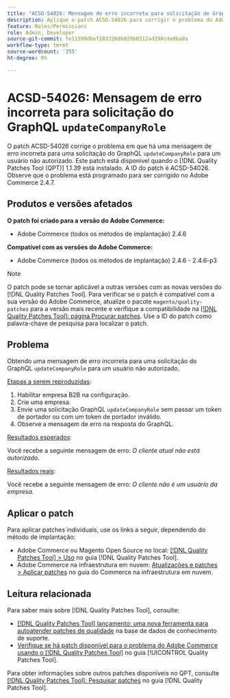 ```yaml
---
title: "ACSD-54026: Mensagem de erro incorreta para solicitação de GraphQL updateCompanyRole"
description: Aplique o patch ACSD-54026 para corrigir o problema do Adobe Commerce em que há uma mensagem de erro incorreta para uma solicitação updateCompanyRole do GraphQL para um usuário não autorizado.
feature: Roles/Permissions
role: Admin, Developer
source-git-commit: fe11599dbef283326db029b0312ad290cde0ba0a
workflow-type: tm+mt
source-wordcount: '355'
ht-degree: 0%

---
```


# ACSD-54026: Mensagem de erro incorreta para solicitação do GraphQL `updateCompanyRole`

O patch ACSD-54026 corrige o problema em que há uma mensagem de erro incorreta para uma solicitação do GraphQL `updateCompanyRole` para um usuário não autorizado. Este patch está disponível quando o [!DNL Quality Patches Tool (QPT)] 1.1.39 está instalado. A ID do patch é ACSD-54026. Observe que o problema está programado para ser corrigido no Adobe Commerce 2.4.7.

## Produtos e versões afetados

**O patch foi criado para a versão do Adobe Commerce:**

* Adobe Commerce (todos os métodos de implantação) 2.4.6

**Compatível com as versões do Adobe Commerce:**

* Adobe Commerce (todos os métodos de implantação) 2.4.6 - 2.4.6-p3

>[!NOTE]
>
>O patch pode se tornar aplicável a outras versões com as novas versões do [!DNL Quality Patches Tool]. Para verificar se o patch é compatível com a sua versão do Adobe Commerce, atualize o pacote `magento/quality-patches` para a versão mais recente e verifique a compatibilidade na [[!DNL Quality Patches Tool]: página Procurar patches](https://experienceleague.adobe.com/tools/commerce-quality-patches/index.html). Use a ID do patch como palavra-chave de pesquisa para localizar o patch.

## Problema

Obtendo uma mensagem de erro incorreta para uma solicitação do GraphQL `updateCompanyRole` para um usuário não autorizado.

<u>Etapas a serem reproduzidas</u>:

1. Habilitar empresa B2B na configuração.
1. Crie uma empresa.
1. Envie uma solicitação GraphQL `updateCompanyRole` sem passar um token de portador ou com um token de portador inválido.
1. Observe a mensagem de erro na resposta do GraphQL.

<u>Resultados esperados</u>:

Você recebe a seguinte mensagem de erro: *O cliente atual não está autorizado.*

<u>Resultados reais</u>:

Você recebe a seguinte mensagem de erro: *O cliente não é um usuário da empresa.*

## Aplicar o patch

Para aplicar patches individuais, use os links a seguir, dependendo do método de implantação:

* Adobe Commerce ou Magento Open Source no local: [[!DNL Quality Patches Tool] > Uso](/help/tools/quality-patches-tool/usage.md) no guia [!DNL Quality Patches Tool].
* Adobe Commerce na infraestrutura em nuvem: [Atualizações e patches > Aplicar patches](https://experienceleague.adobe.com/docs/commerce-cloud-service/user-guide/develop/upgrade/apply-patches.html) no guia do Commerce na infraestrutura em nuvem.

## Leitura relacionada

Para saber mais sobre [!DNL Quality Patches Tool], consulte:

* [[!DNL Quality Patches Tool] lançamento: uma nova ferramenta para autoatender patches de qualidade](https://experienceleague.adobe.com/en/docs/commerce-knowledge-base/kb/announcements/commerce-announcements/magento-quality-patches-released-new-tool-to-self-serve-quality-patches) na base de dados de conhecimento de suporte.
* [Verifique se há patch disponível para o problema do Adobe Commerce usando o  [!DNL Quality Patches Tool]](/help/tools/quality-patches-tool/patches-available-in-qpt/check-patch-for-magento-issue-with-magento-quality-patches.md) no guia [!UICONTROL Quality Patches Tool].


Para obter informações sobre outros patches disponíveis no QPT, consulte [[!DNL Quality Patches Tool]: Pesquisar patches](https://experienceleague.adobe.com/tools/commerce-quality-patches/index.html) no guia [!DNL Quality Patches Tool].
